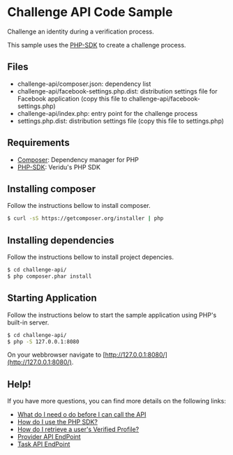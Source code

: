 # Challenge API Code Sample
Challenge an identity during a verification process.

This sample uses the [PHP-SDK](https://github.com/veridu/veridu-php) to create a challenge process.

## Files
 * challenge-api/composer.json: dependency list
 * challenge-api/facebook-settings.php.dist: distribution settings file for Facebook application (copy this file to challenge-api/facebook-settings.php)
 * challenge-api/index.php: entry point for the challenge process
 * settings.php.dist: distribution settings file (copy this file to settings.php)

## Requirements
 * [Composer](https://getcomposer.org/): Dependency manager for PHP
 * [PHP-SDK](https://github.com/veridu/veridu-php): Veridu's PHP SDK

## Installing composer
Follow the instructions bellow to install composer.
```bash
$ curl -sS https://getcomposer.org/installer | php
```

## Installing dependencies
Follow the instructions bellow to install project depencies.
```bash
$ cd challenge-api/
$ php composer.phar install
```

## Starting Application
Follow the instructions below to start the sample application using PHP's built-in server.
```bash
$ cd challenge-api/
$ php -S 127.0.0.1:8080
```

On your webbrowser navigate to [http://127.0.0.1:8080/](http://127.0.0.1:8080/).

## Help!
If you have more questions, you can find more details on the following links:
 * [What do I need o do before I can call the API](https://veridu.com/wiki/What_do_I_need_to_do_before_I_can_call_the_API)
 * [How do I use the PHP SDK?](https://veridu.com/wiki/How_do_I_use_the_PHP_SDK%3F)
 * [How do I retrieve a user's Verified Profile?](https://veridu.com/wiki/How_do_I_retrieve_a_user%27s_Verified_Profile%3F)
 * [Provider API EndPoint](https://veridu.com/wiki/Provider_Resource)
 * [Task API EndPoint](https://veridu.com/wiki/Task_Resource)
